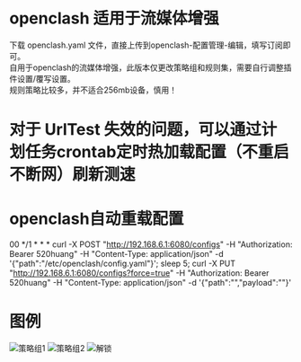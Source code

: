 # openclash 适用于流媒体增强

下载 openclash.yaml 文件，直接上传到openclash-配置管理-编辑，填写订阅即可。  
自用于openclash的流媒体增强，此版本仅更改策略组和规则集，需要自行调整插件设置/覆写设置。  
规则策略比较多，并不适合256mb设备，慎用！  

# 对于 UrlTest 失效的问题，可以通过计划任务crontab定时热加载配置（不重启不断网）刷新测速
# openclash自动重载配置  
00 */1 * * * curl -X POST "http://192.168.6.1:6080/configs" -H "Authorization: Bearer 520huang" -H "Content-Type: application/json" -d '{"path":"/etc/openclash/config.yaml"}'; sleep 5; curl -X PUT "http://192.168.6.1:6080/configs?force=true" -H "Authorization: Bearer 520huang" -H "Content-Type: application/json" -d '{"path":"","payload":""}'
  
# 图例
![策略组1](https://github.com/user-attachments/assets/27702213-5515-4d67-9ef1-cee3af70880a)
![策略组2](https://github.com/user-attachments/assets/62c92c61-e429-48ce-88e1-6cdd54268312)
![解锁](https://github.com/user-attachments/assets/beff0927-54be-487a-aaa8-d8f50ee99fe3)
